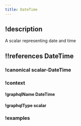 ```yaml
---
title: DateTime
---
```

## !description

A scalar representing date and time

## !!references DateTime

### !canonical scalar-DateTime

### !context

#### !graphqlName DateTime

#### !graphqlType scalar

### !examples
